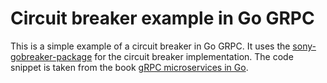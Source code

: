 # Circuit breaker example in Go GRPC

This is a simple example of a circuit breaker in Go GRPC. It uses the [sony-gobreaker-package](github.com/sony/gobreaker) for the circuit breaker implementation. The code snippet is taken from the book [gRPC microservices in Go](https://www.manning.com/books/grpc-microservices-in-go).

